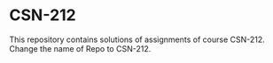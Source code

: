 # CSN-212

This repository contains solutions of assignments of course CSN-212.
Change the name of Repo to CSN-212.
